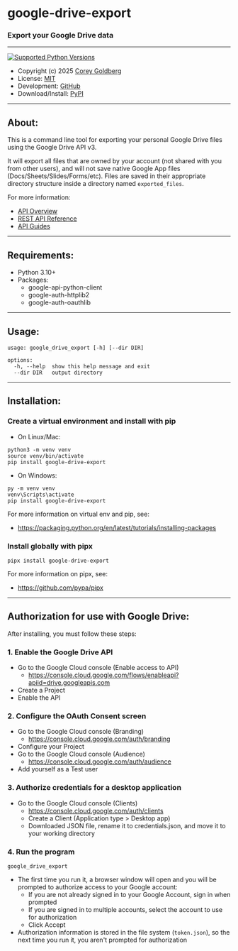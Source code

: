 # google-drive-export

### Export your Google Drive data

----

[![Supported Python Versions](https://img.shields.io/pypi/pyversions/google-drive-export)](https://pypi.org/project/google-drive-export)

- Copyright (c) 2025 [Corey Goldberg][github-home]
- License: [MIT][mit-license]
- Development: [GitHub][github-repo]
- Download/Install: [PyPI][pypi]

[github-home]: https://github.com/cgoldberg
[mit-license]: https://raw.githubusercontent.com/cgoldberg/google-drive-export/refs/heads/master/LICENSE
[github-repo]: https://github.com/cgoldberg/google-drive-export
[pypi]: https://pypi.org/project/google-drive-export

----

## About:

This is a command line tool for exporting your personal Google Drive files using the Google Drive API v3.

It will export all files that are owned by your account (not shared with you from other users), and
will not save native Google App files (Docs/Sheets/Slides/Forms/etc). Files are saved in their appropriate
directory structure inside a directory named `exported_files`.

For more information:
- [API Overview][api-overview]
- [REST API Reference][api-reference]
- [API Guides][api-guides]

[api-overview]: https://developers.google.com/workspace/drive/api
[api-reference]: https://developers.google.com/workspace/drive/api/reference/rest/v3
[api-guides]: https://developers.google.com/workspace/drive/api/guides/about-files

----

## Requirements:

- Python 3.10+
- Packages:
  - google-api-python-client
  - google-auth-httplib2
  - google-auth-oauthlib

----

## Usage:

```
usage: google_drive_export [-h] [--dir DIR]

options:
  -h, --help  show this help message and exit
  --dir DIR   output directory
```

----

## Installation:

### Create a virtual environment and install with pip

- On Linux/Mac:

```
python3 -m venv venv
source venv/bin/activate
pip install google-drive-export
```

- On Windows:

```
py -m venv venv
venv\Scripts\activate
pip install google-drive-export
```

For more information on virtual env and pip, see:
- https://packaging.python.org/en/latest/tutorials/installing-packages

### Install globally with pipx

```
pipx install google-drive-export
```

For more information on pipx, see:
- https://github.com/pypa/pipx

----

## Authorization for use with Google Drive:

After installing, you must follow these steps:

### 1. Enable the Google Drive API

- Go to the Google Cloud console (Enable access to API)
  - https://console.cloud.google.com/flows/enableapi?apiid=drive.googleapis.com
- Create a Project
- Enable the API

### 2. Configure the OAuth Consent screen

- Go to the Google Cloud console (Branding)
  - https://console.cloud.google.com/auth/branding
- Configure your Project
- Go to the Google Cloud console (Audience)
  - https://console.cloud.google.com/auth/audience
- Add yourself as a Test user

### 3. Authorize credentials for a desktop application

- Go to the Google Cloud console (Clients)
  - https://console.cloud.google.com/auth/clients
  - Create a Client (Application type > Desktop app)
  - Downloaded JSON file, rename it to credentials.json, and move it to your working directory

### 4. Run the program

```
google_drive_export
```

- The first time you run it, a browser window will open and you will be prompted to authorize access to your Google account:
  - If you are not already signed in to your Google Account, sign in when prompted
  - If you are signed in to multiple accounts, select the account to use for authorization
  - Click Accept
- Authorization information is stored in the file system (`token.json`), so the next time you run it, you aren't prompted for authorization
